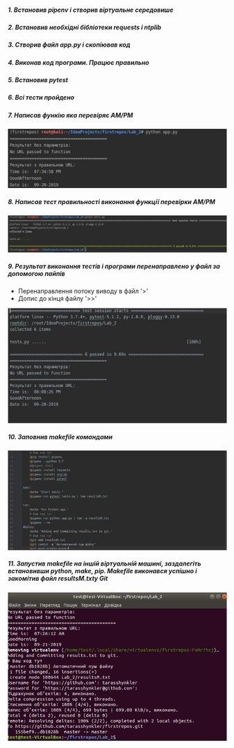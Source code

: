 ##### 1. Встановив pipenv і створив віртуальне середовише
##### 2. Встановив необхідні бібліотеки requests і ntplib
##### 3. Створив файл app.py і скопіював код
##### 4. Виконав код програми. Працює правильно
##### 5. Встановив pytest 
##### 6. Всі тести пройдено
##### 7. Написав функію яка перевіряє AM/PM
![Screenshot](./screenshots/scren1.png)
##### 8. Написав тест правильності виконання функції перевірки AM/PM
![Screenshot](./screenshots/scren2.png)
##### 9. Результат виконання тестів і програми перенаправлено у файл за допомогою пайпів
* Перенаправлення потоку виводу в файл '>'
* Допис до кінця файлу '>>'

![Screenshot](./screenshots/scren3.png)
##### 10. Заповнив makefile командами
![Screenshot](./screenshots/scren4.png)
##### 11. Запустив makefile на іншій віртуальній машині, заздалегіть встановивши python, make, pip. Makefile виконався успішно і закомітив файл resultsM.txtу Git 
![Screenshot](./screenshots/scren5.png)